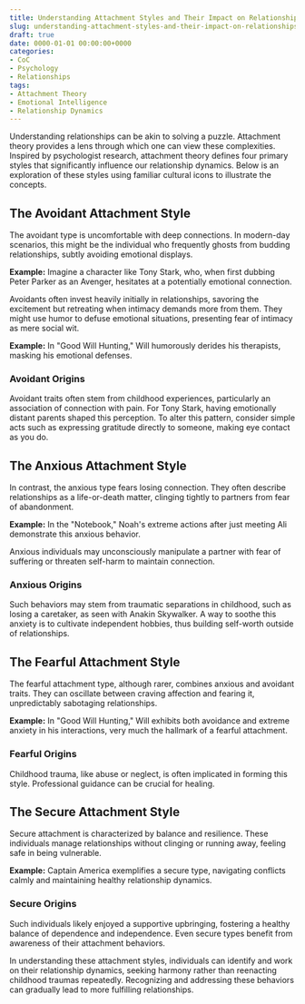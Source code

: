 ```yaml
---
title: Understanding Attachment Styles and Their Impact on Relationships
slug: understanding-attachment-styles-and-their-impact-on-relationships
draft: true
date: 0000-01-01 00:00:00+0000
categories:
- CoC
- Psychology
- Relationships
tags:
- Attachment Theory
- Emotional Intelligence
- Relationship Dynamics
---
```


Understanding relationships can be akin to solving a puzzle. Attachment theory provides a lens through which one can view these complexities. Inspired by psychologist research, attachment theory defines four primary styles that significantly influence our relationship dynamics. Below is an exploration of these styles using familiar cultural icons to illustrate the concepts.

## The Avoidant Attachment Style

The avoidant type is uncomfortable with deep connections. In modern-day scenarios, this might be the individual who frequently ghosts from budding relationships, subtly avoiding emotional displays.

**Example:** Imagine a character like Tony Stark, who, when first dubbing Peter Parker as an Avenger, hesitates at a potentially emotional connection.

Avoidants often invest heavily initially in relationships, savoring the excitement but retreating when intimacy demands more from them. They might use humor to defuse emotional situations, presenting fear of intimacy as mere social wit.

**Example:** In "Good Will Hunting," Will humorously derides his therapists, masking his emotional defenses.

### Avoidant Origins

Avoidant traits often stem from childhood experiences, particularly an association of connection with pain. For Tony Stark, having emotionally distant parents shaped this perception. To alter this pattern, consider simple acts such as expressing gratitude directly to someone, making eye contact as you do.

## The Anxious Attachment Style

In contrast, the anxious type fears losing connection. They often describe relationships as a life-or-death matter, clinging tightly to partners from fear of abandonment.

**Example:** In the "Notebook," Noah's extreme actions after just meeting Ali demonstrate this anxious behavior.

Anxious individuals may unconsciously manipulate a partner with fear of suffering or threaten self-harm to maintain connection.

### Anxious Origins

Such behaviors may stem from traumatic separations in childhood, such as losing a caretaker, as seen with Anakin Skywalker. A way to soothe this anxiety is to cultivate independent hobbies, thus building self-worth outside of relationships.

## The Fearful Attachment Style

The fearful attachment type, although rarer, combines anxious and avoidant traits. They can oscillate between craving affection and fearing it, unpredictably sabotaging relationships.

**Example:** In "Good Will Hunting," Will exhibits both avoidance and extreme anxiety in his interactions, very much the hallmark of a fearful attachment.

### Fearful Origins

Childhood trauma, like abuse or neglect, is often implicated in forming this style. Professional guidance can be crucial for healing.

## The Secure Attachment Style

Secure attachment is characterized by balance and resilience. These individuals manage relationships without clinging or running away, feeling safe in being vulnerable.

**Example:** Captain America exemplifies a secure type, navigating conflicts calmly and maintaining healthy relationship dynamics.

### Secure Origins

Such individuals likely enjoyed a supportive upbringing, fostering a healthy balance of dependence and independence. Even secure types benefit from awareness of their attachment behaviors.

In understanding these attachment styles, individuals can identify and work on their relationship dynamics, seeking harmony rather than reenacting childhood traumas repeatedly. Recognizing and addressing these behaviors can gradually lead to more fulfilling relationships.
